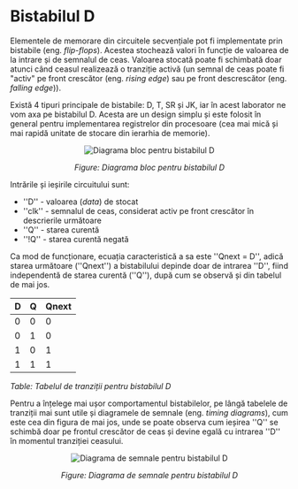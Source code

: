 # Bistabilul D

Elementele de memorare din circuitele secvențiale pot fi implementate prin bistabile (eng. _flip-flops_). Acestea stochează valori în funcție de valoarea de la intrare și de semnalul de ceas. Valoarea stocată poate fi schimbată doar atunci când ceasul realizează o tranziție activă (un semnal de ceas poate fi "activ" pe front crescător (eng. _rising edge_) sau pe front descrescător (eng. _falling edge_)).

Există 4 tipuri principale de bistabile: D, T, SR și JK, iar în acest laborator ne vom axa pe bistabilul D. Acesta are un design simplu și este folosit în general pentru implementarea registrelor din procesoare (cea mai mică și mai rapidă unitate de stocare din ierarhia de memorie).

<div align="center">

![ Diagrama bloc pentru bistabilul D](../media/d-flip-flop.png)

_Figure: Diagrama bloc pentru bistabilul D_

</div>

Intrările și ieșirile circuitului sunt:
  - ''D'' - valoarea (_data_) de stocat
  - ''clk'' - semnalul de ceas, considerat activ pe front crescător în descrierile următoare
  - ''Q'' - starea curentă
  - ''!Q'' - starea curentă negată

Ca mod de funcționare, ecuația caracteristică a sa este ''Qnext = D'', adică starea următoare (''Qnext'') a bistabilului depinde doar de intrarea ''D'', fiind independentă de starea curentă (''Q''), după cum se observă și din tabelul de mai jos. 

| D | Q | Qnext |
|---|---|-------|
| 0 | 0 | 0     |
| 0 | 1 | 0     |
| 1 | 0 | 1     |
| 1 | 1 | 1     |

_Table: Tabelul de tranziții pentru bistabilul D_

</div>

Pentru a înțelege mai ușor comportamentul bistabilelor, pe lângă tabelele de tranziții mai sunt utile și diagramele de semnale (eng. _timing diagrams_), cum este cea din figura de mai jos, unde se poate observa cum ieșirea ''Q'' se schimbă doar pe frontul crescător de ceas și devine egală cu intrarea ''D'' în momentul tranziției ceasului.

<div align="center">

![ Diagrama de semnale pentru bistabilul D](../media/d-flip-flop-timing.png)

_Figure: Diagrama de semnale pentru bistabilul D_

</div>
